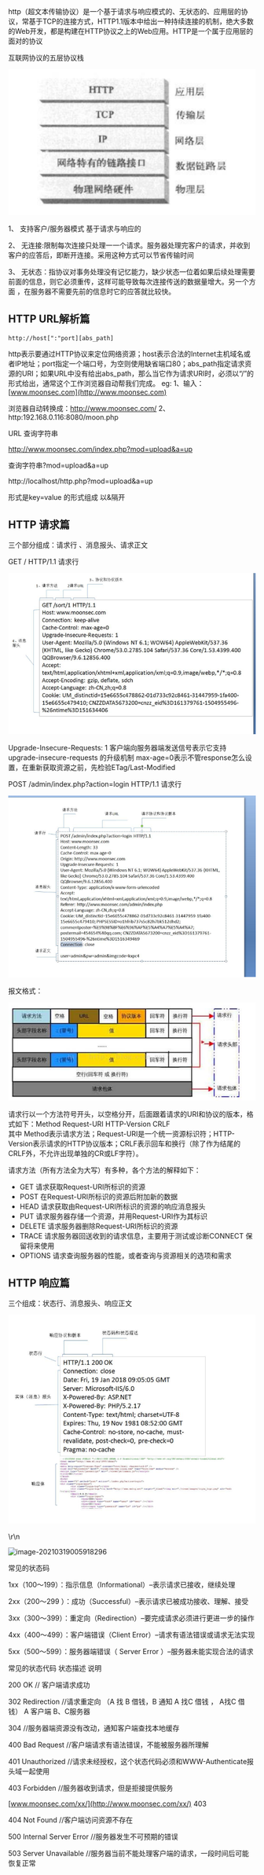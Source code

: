http（超文本传输协议）是一个基于请求与响应模式的、无状态的、应用层的协议，常基于TCP的连接方式，HTTP1.1版本中给出一种持续连接的机制，绝大多数的Web开发，都是构建在HTTP协议之上的Web应用。HTTP是一个属于应用层的面对的协议

互联网协议的五层协议栈

![image-20210319005047695](../acess/五层协议栈)

1、 支持客户/服务器模式  基于请求与响应的

2、 无连接:限制每次连接只处理一一个请求。服务器处理完客户的请求，并收到客户的应答后，即断开连接。采用这种方式可以节省传输时间

3、 无状态：指协议对事务处理没有记忆能力，缺少状态一位着如果后续处理需要前面的信息，则它必须重传，这样可能导致每次连接传送的数据量增大。另一个方面 ，在服务器不需要先前的信息时它的应答就比较快。

## HTTP URL解析篇

```
http://host[":"port][abs_path]
```

http表示要通过HTTP协议来定位网络资源；host表示合法的Internet主机域名或者IP地址；port指定一个端口号，为空则使用缺省端口80；abs_path指定请求资源的URI；如果URL中没有给出abs_path，那么当它作为请求URI时，必须以“/”的形式给出，通常这个工作浏览器自动帮我们完成。
eg:
1、输入：[www.moonsec.com](http://www.moonsec.com)

浏览器自动转换成：http://www.moonsec.com/
2、http:192.168.0.116:8080/moon.php

URL 查询字符串

http://www.moonsec.com/index.php?mod=upload&a=up

查询字符串?mod=upload&a=up

http://localhost/http.php?mod=upload&a=up

形式是key=value 的形式组成  以&隔开

## HTTP 请求篇

三个部分组成：请求行 、消息报头、请求正文

GET / HTTP/1.1  请求行

![image-20210319005410854](../acess/请求报文)

Upgrade-Insecure-Requests: 1
客户端向服务器端发送信号表示它支持 upgrade-insecure-requests 的升级机制
max-age=0表示不管response怎么设置，在重新获取资源之前，先检验ETag/Last-Modified

POST /admin/index.php?action=login HTTP/1.1  请求行

![image-20210319005551385](../acess/image-20210319005551385.png)

报文格式：

![image-20210319005622486](../acess/image-20210319005622486.png)

请求行以一个方法符号开头，以空格分开，后面跟着请求的URI和协议的版本，格式如下：Method Request-URI HTTP-Version CRLF  
其中 Method表示请求方法；Request-URI是一个统一资源标识符；HTTP-Version表示请求的HTTP协议版本；CRLF表示回车和换行（除了作为结尾的CRLF外，不允许出现单独的CR或LF字符）。

请求方法（所有方法全为大写）有多种，各个方法的解释如下：

- GET   请求获取Request-URI所标识的资源
- POST   在Request-URI所标识的资源后附加新的数据
- HEAD   请求获取由Request-URI所标识的资源的响应消息报头
- PUT   请求服务器存储一个资源，并用Request-URI作为其标识
- DELETE  请求服务器删除Request-URI所标识的资源
- TRACE  请求服务器回送收到的请求信息，主要用于测试或诊断CONNECT 保留将来使用
- OPTIONS 请求查询服务器的性能，或者查询与资源相关的选项和需求

## HTTP 响应篇

三个组成：状态行、消息报头、响应正文

![image-20210319005844098](../acess/响应报文)

\r\n

![image-20210319005918296](../../../AppData/Roaming/Typora/typora-user-images/image-20210319005918296.png)

常见的状态码

1xx（100～199）：指示信息（Informational）–表示请求已接收，继续处理

2xx（200～299 ）：成功（Successful）–表示请求已被成功接收、理解、接受

3xx（300～399）：重定向（Redirection）–要完成请求必须进行更进一步的操作

4xx（400～499）：客户端错误（Client Error）–请求有语法错误或请求无法实现

5xx（500～599）：服务器端错误（ Server Error ）–服务器未能实现合法的请求

 

常见的状态代码 状态描述 说明

200 OK // 客户端请求成功

302 Redirection //请求重定向 （A 找 B 借钱，B 通知 A 找C 借钱 ， A找C 借钱） A 客户端 B、C服务器

304 //服务器端资源没有改动，通知客户端查找本地缓存

400 Bad Request //客户端请求有语法错误，不能被服务器所理解

401 Unauthorized //请求未经授权，这个状态代码必须和WWW-Authenticate报头域一起使用

403 Forbidden //服务器收到请求，但是拒接提供服务

[www.moonsec.com/xx/](http://www.moonsec.com/xx/) 403 

404 Not Found //客户端访问资源不存在

500 Internal Server Error //服务器发生不可预期的错误

503 Server Unavailable //服务器当前不能处理客户端的请求，一段时间后可能恢复正常